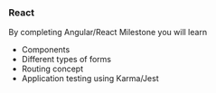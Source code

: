 ### React

By completing Angular/React Milestone you will learn

- Components
- Different types of forms
- Routing concept
- Application testing using Karma/Jest
